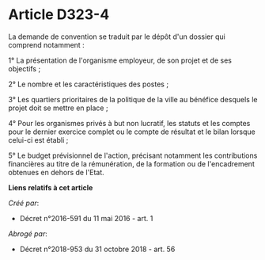 # Article D323-4

La demande de convention se traduit par le dépôt d'un dossier qui comprend notamment : 

1° La présentation de l'organisme employeur, de son projet et de ses objectifs ; 

2° Le nombre et les caractéristiques des postes ; 

3° Les quartiers prioritaires de la politique de la ville au bénéfice desquels le projet doit se mettre en place ; 

4° Pour les organismes privés à but non lucratif, les statuts et les comptes pour le dernier exercice complet ou le compte de
résultat et le bilan lorsque celui-ci est établi ; 

5° Le budget prévisionnel de l'action, précisant notamment les contributions financières au titre de la rémunération, de la
formation ou de l'encadrement obtenues en dehors de l'Etat.

**Liens relatifs à cet article**

_Créé par_:

  - Décret n°2016-591 du 11 mai 2016 - art. 1

_Abrogé par_:

  - Décret n°2018-953 du 31 octobre 2018 - art. 56
